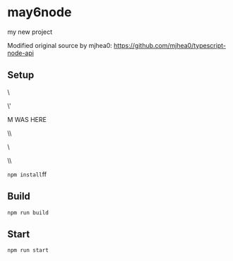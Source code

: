 # may6node

my new project

Modified original source by mjhea0: https://github.com/mjhea0/typescript-node-api

## Setup




























\













































\\\'









M WAS HERE

















































\\\

































\\








\\\






























`npm install`ff












## Build







`npm run build`





## Start

`npm run start`


